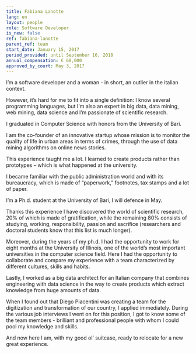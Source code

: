 ```yaml
---
title: Fabiana Lanotte
lang: en
layout: people
role: Software Developer
is_new: false
ref: fabiana-lanotte
parent_ref: team
start_date: January 15, 2017
period_provided: until September 16, 2018
annual_compensation: € 60,000
approved_by_court: May 3, 2017
---
```

I’m a software developer and a woman - in short, an outlier in the italian context.

However, it’s hard for me to fit into a single definition: I know several programming languages, but I'm also an expert in big data, data mining, web mining, data science and I’m passionate of scientific research.

I graduated in Computer Science with honors from the University of Bari.

I am the co-founder of an innovative startup whose mission is to monitor the quality of life in urban areas in terms of crimes, through the use of data mining algorithms on online news stories.

This experience taught me a lot. I learned to create products rather than prototypes – which is what happened at the university.

I became familiar with the public administration world and with its bureaucracy, which is made of “paperwork,” footnotes, tax stamps and a lot of paper.

I’m a Ph.d. student at the University of Bari, I will defence in May.

Thanks this experience I have discovered the world of scientific research, 20% of which is made of gratification, while the remaining 80% consists of studying, working, responsibility, passion and sacrifice (researchers and doctoral students know that this list is much longer).

Moreover, during the years of my ph.d. I had the opportunity to work for eight months at the University of Illinois, one of the world’s most important universities in the computer science field. Here I had the opportunity to collaborate and compare my experience with a team characterized by different cultures, skills and habits.

Lastly, I worked as a big data architect for an Italian company that combines engineering with data science in the way to create products which extract knowledge from huge amounts of data.

When I found out that Diego Piacentini was creating a team for the digitization and transformation of our country, I applied immediately. During the various job interviews I went on for this position, I got to know some of the team members - brilliant and professional people with whom I could pool my knowledge and skills.

And now here I am, with my good ol’ suitcase, ready to relocate for a new great experience.

